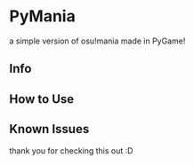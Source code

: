 # PyMania
a simple version of osu!mania made in PyGame!

## Info


## How to Use

## Known Issues

thank you for checking this out :D
